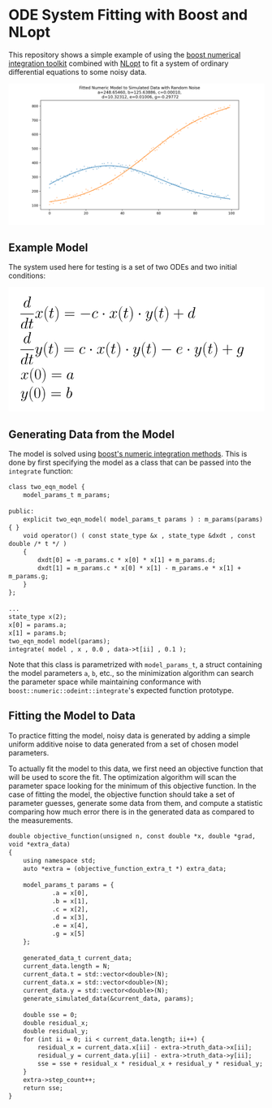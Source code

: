 # ODE System Fitting with Boost and NLopt

This repository shows a simple example of using the [boost numerical integration toolkit](https://www.boost.org/doc/libs/1_77_0/libs/numeric/odeint/doc/html/index.html) combined with [NLopt](https://nlopt.readthedocs.io/en/latest/) to fit a system of ordinary differential equations to some noisy data.

![Fitted Model and Data](data.png)

## Example Model

The system used here for testing is a set of two ODEs and two initial conditions:

![Equations](equations.png)

## Generating Data from the Model

The model is solved using [boost's numeric integration methods](https://www.boost.org/doc/libs/1_77_0/libs/numeric/odeint/doc/html/boost_numeric_odeint/odeint_in_detail/integrate_functions.html).  This is done by first specifying the model as a class that can be passed into the `integrate` function:

```
class two_eqn_model {
    model_params_t m_params;
    
public:
    explicit two_eqn_model( model_params_t params ) : m_params(params) { }
    void operator() ( const state_type &x , state_type &dxdt , const double /* t */ )
    {
        dxdt[0] = -m_params.c * x[0] * x[1] + m_params.d;
        dxdt[1] = m_params.c * x[0] * x[1] - m_params.e * x[1] + m_params.g;
    }
};

...
state_type x(2);
x[0] = params.a;
x[1] = params.b;
two_eqn_model model(params);
integrate( model , x , 0.0 , data->t[ii] , 0.1 );
```

Note that this class is parametrized with `model_params_t`, a struct containing the model parameters `a`, `b`, etc., so the minimization algorithm can search the parameter space while maintaining conformance with `boost::numeric::odeint::integrate`'s expected function prototype.

## Fitting the Model to Data

To practice fitting the model, noisy data is generated by adding a simple uniform additive noise to data generated from a set of chosen model parameters.

To actually fit the model to this data, we first need an objective function that will be used to score the fit.  The optimization algorithm will scan the parameter space looking for the minimum of this objective function.  In the case of fitting the model, the objective function should take a set of parameter guesses, generate some data from them, and compute a statistic comparing how much error there is in the generated data as compared to the measurements.

```
double objective_function(unsigned n, const double *x, double *grad, void *extra_data)
{
    using namespace std;
    auto *extra = (objective_function_extra_t *) extra_data;

    model_params_t params = {
            .a = x[0],
            .b = x[1],
            .c = x[2],
            .d = x[3],
            .e = x[4],
            .g = x[5]
    };

    generated_data_t current_data;
    current_data.length = N;
    current_data.t = std::vector<double>(N);
    current_data.x = std::vector<double>(N);
    current_data.y = std::vector<double>(N);
    generate_simulated_data(&current_data, params);

    double sse = 0;
    double residual_x;
    double residual_y;
    for (int ii = 0; ii < current_data.length; ii++) {
        residual_x = current_data.x[ii] - extra->truth_data->x[ii];
        residual_y = current_data.y[ii] - extra->truth_data->y[ii];
        sse = sse + residual_x * residual_x + residual_y * residual_y;
    }
    extra->step_count++;
    return sse;
}
```